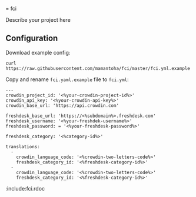 = fci

Describe your project here

## Configuration

Download example config:

```
curl https://raw.githubusercontent.com/mamantoha/fci/master/fci.yml.example
```

Copy and rename `fci.yaml.example` file to `fci.yml`:

```
---
crowdin_project_id: '<%your-crowdin-project-id%>'
crowdin_api_key: '<%your-crowdin-api-key%>'
crowdin_base_url: 'https://api.crowdin.com'

freshdesk_base_url: 'https://<%subdomain%>.freshdesk.com'
freshdesk_username: '<%your-freshdek-username%>'
freshdesk_password: = '<%your-freshdesk-password%>'

freshdesk_category: '<%category-id%>'

translations:
  -
    crowdin_language_code: '<%crowdin-two-letters-code%>'
    freshdesk_category_id: '<%freshdesk-category-id%>'
  -
    crowdin_language_code: '<%crowdin-two-letters-code%>'
    freshdesk_category_id: '<%freshdesk-category-id%>'

```

:include:fci.rdoc

